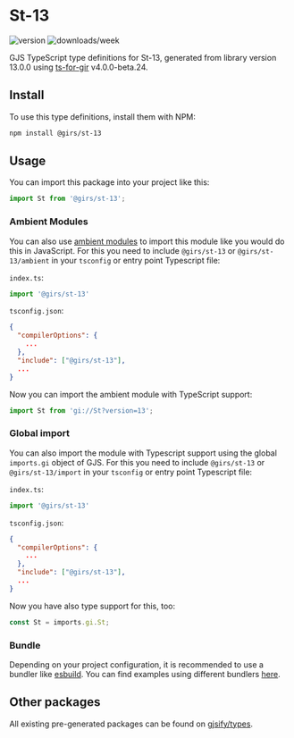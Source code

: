 
# St-13

![version](https://img.shields.io/npm/v/@girs/st-13)
![downloads/week](https://img.shields.io/npm/dw/@girs/st-13)


GJS TypeScript type definitions for St-13, generated from library version 13.0.0 using [ts-for-gir](https://github.com/gjsify/ts-for-gir) v4.0.0-beta.24.


## Install

To use this type definitions, install them with NPM:
```bash
npm install @girs/st-13
```

## Usage

You can import this package into your project like this:
```ts
import St from '@girs/st-13';
```

### Ambient Modules

You can also use [ambient modules](https://github.com/gjsify/ts-for-gir/tree/main/packages/cli#ambient-modules) to import this module like you would do this in JavaScript.
For this you need to include `@girs/st-13` or `@girs/st-13/ambient` in your `tsconfig` or entry point Typescript file:

`index.ts`:
```ts
import '@girs/st-13'
```

`tsconfig.json`:
```json
{
  "compilerOptions": {
    ...
  },
  "include": ["@girs/st-13"],
  ...
}
```

Now you can import the ambient module with TypeScript support: 

```ts
import St from 'gi://St?version=13';
```

### Global import

You can also import the module with Typescript support using the global `imports.gi` object of GJS.
For this you need to include `@girs/st-13` or `@girs/st-13/import` in your `tsconfig` or entry point Typescript file:

`index.ts`:
```ts
import '@girs/st-13'
```

`tsconfig.json`:
```json
{
  "compilerOptions": {
    ...
  },
  "include": ["@girs/st-13"],
  ...
}
```

Now you have also type support for this, too:

```ts
const St = imports.gi.St;
```

### Bundle

Depending on your project configuration, it is recommended to use a bundler like [esbuild](https://esbuild.github.io/). You can find examples using different bundlers [here](https://github.com/gjsify/ts-for-gir/tree/main/examples).

## Other packages

All existing pre-generated packages can be found on [gjsify/types](https://github.com/gjsify/types).

